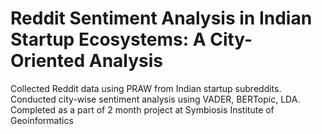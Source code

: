 # Reddit Sentiment Analysis in Indian Startup Ecosystems: A City-Oriented Analysis
Collected Reddit data using PRAW from Indian startup subreddits.\
Conducted city-wise sentiment analysis using VADER, BERTopic, LDA.\
Completed as a part of 2 month project at Symbiosis Institute of Geoinformatics
